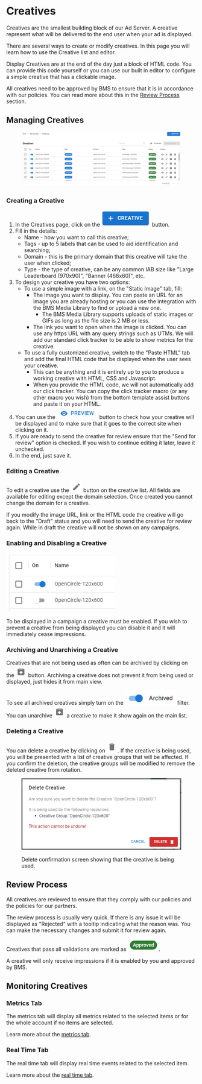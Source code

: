 # Creatives

Creatives are the smallest building block of our Ad Server. A creative represent what will be delivered to the end user when your ad is displayed.

There are several ways to create or modify creatives. In this page you will learn how to use the Creative list and editor.

Display Creatives are at the end of the day just a block of HTML code. You can provide this code yourself or you can use our built in editor to configure a simple creative that has a clickable image.

All creatives need to be approved by BMS to ensure that it is in accordance with our policies. You can read more about this in the [Review Process](creatives.md#review-process) section.

## Managing Creatives

<figure><img src="../../.gitbook/assets/image (5).png" alt=""><figcaption></figcaption></figure>

### Creating a Creative

1. In the Creatives page, click on the <img src="../../.gitbook/assets/image (6).png" alt="" data-size="line"> button.
2. Fill in the details:
   * Name - how you want to call this creative;
   * Tags - up to 5 labels that can be used to aid identification and searching;
   * Domain - this is the primary domain that this creative will take the user when clicked;
   * Type - the type of creative, can be any common IAB size like "Large Leaderboard (970x90)", "Banner (468x60)", etc.
3. To design your creative you have two options:
   * To use a simple image with a link, on the "Static Image" tab, fill:
     * The image you want to display. You can paste an URL for an image you are already hosting or you can use the integration with the BMS Media Library to find or upload a new one.
       * The BMS Media Library supports uploads of static images or GIFs as long as the file size is 2 MB or less.
     * The link you want to open when the image is clicked. You can use any https URL with any query strings such as UTMs. We will add our standard click tracker to be able to show metrics for the creative.
   * To use a fully customized creative, switch to the "Paste HTML" tab and add the final HTML code that be displayed when the user sees your creative.
     * This can be anything and it is entirely up to you to produce a working creative with HTML, CSS and Javascript.
     * When you provide the HTML code, we will not automatically add our click tracker. You can copy the click tracker macro (or any other macro you wish) from the bottom template assist buttons and paste it on your HTML.
4. You can use the <img src="../../.gitbook/assets/image (7).png" alt="" data-size="line"> button to check how your creative will be displayed and to make sure that it goes to the correct site when clicking on it.
5. If you are ready to send the creative for review ensure that the "Send for review" option is checked. If you wish to continue editing it later, leave it unchecked.
6. In the end, just save it.

### Editing a Creative

To edit a creative use the <img src="../../.gitbook/assets/image (8).png" alt="" data-size="line"> button on the creative list. All fields are available for editing except the domain selection. Once created you cannot change the domain for a creative.

If you modify the image URL, link or the HTML code the creative will go back to the "Draft" status and you will need to send the creative for review again. While in draft the creative will not be shown on any campaigns.

### Enabling and Disabling a Creative

![](<../../.gitbook/assets/image (9).png>)

To be displayed in a campaign a creative must be enabled. If you wish to prevent a creative from being displayed you can disable it and it will immediately cease impressions.

### Archiving and Unarchiving a Creative

Creatives that are not being used as often can be archived by clicking on the <img src="../../.gitbook/assets/image (10).png" alt="" data-size="line"> button. Archiving a creative does not prevent it from being used or displayed, just hides it from main view.

To see all archived creatives simply turn on the <img src="../../.gitbook/assets/image (12).png" alt="" data-size="line"> filter. You can unarchive <img src="../../.gitbook/assets/image (11).png" alt="" data-size="line"> a creative to make it show again on the main list.

### Deleting a Creative

You can delete a creative by clicking on <img src="../../.gitbook/assets/image (13).png" alt="" data-size="line">. If the creative is being used, you will be presented with a list of creative groups that will be affected. If you confirm the deletion, the creative groups will be modified to remove the deleted creative from rotation.

<figure><img src="../../.gitbook/assets/image (14).png" alt=""><figcaption><p>Delete confirmation screen showing that the creative is being used.</p></figcaption></figure>

## Review Process

All creatives are reviewed to ensure that they comply with our policies and the policies for our partners.

The review process is usually very quick. If there is any issue it will be displayed as "Rejected" with a tooltip indicating what the reason was. You can make the necessary changes and submit it for review again.

Creatives that pass all validations are marked as ![](<../../.gitbook/assets/image (15).png>).

A creative will only receive impressions if it is enabled by you and approved by BMS.

## Monitoring Creatives

### Metrics Tab

The metrics tab will display all metrics related to the selected items or for the whole account if no items are selected.

Learn more about the [metrics tab](../monitoring/metrics-tab.md).

### Real Time Tab

The real time tab will display real time events related to the selected item.

Learn more about the [real time tab](../monitoring/real-time-tab.md).

